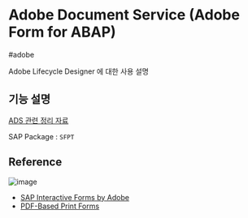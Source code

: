 # Adobe Document Service (Adobe Form for ABAP)
#adobe

Adobe Lifecycle Designer 에 대한 사용 설명

## 기능 설명

[ADS 관련 정리 자료](https://github.com/loopat666/my-abap-wiki/blob/46765035cfe12ae05e221076bba4ecab8d4e6c2b/Daily/2023-09-23%20Adobe%20Forms%20Design.md#adobe-forms-design)

SAP Package : `SFPT`




## Reference

![image](https://github.com/loopat666/my-abap-ads/assets/99716769/265a59d1-993a-49db-9558-86001e2bd4a7)

- [SAP Interactive Forms by Adobe](https://help.sap.com/docs/SAP_NETWEAVER_700/109111ab6c531014b0f4bc2b77d18606/b764348655fb46149098d95bdca103d0.html)
- [PDF-Based Print Forms](https://help.sap.com/docs/SAP_NETWEAVER_700/109111ab6c531014b0f4bc2b77d18606/c84adf7ba13c4ac1b4600d4df15f8b84.html)

